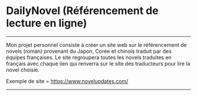 # DailyNovel (Référencement de lecture en ligne)
----------------------

Mon projet personnel consiste à créer un site web sur le référencement de novels (roman) provenant du Japon, Corée et chinois traduit par des équipes françaises. Le site regroupera toutes les novels traduites en français avec chaque lien qui renverra sur le site des traducteurs pour lire la novel choisie.

Exemple de site = https://www.novelupdates.com/

----------------------